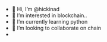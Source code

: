 - 👋 Hi, I’m @hickinad
- 👀 I’m interested in blockchain..
- 🌱 I’m currently learning python 
- 💞️ I’m looking to collaborate on chain
- 

<!---
hickinad/hickinad is a ✨ special ✨ repository because its `README.md` (this file) appears on your GitHub profile.
You can click the Preview link to take a look at your changes.
--->
